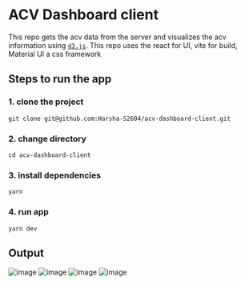 # ACV Dashboard client

This repo gets the acv data from the server and visualizes the acv information using [`d3.js`](https://d3js.org/). 
This repo uses the react for UI, vite for build, Material UI a css framework

## Steps to run the app

### 1. clone the project
```console
git clone git@github.com:Harsha-S2604/acv-dashboard-client.git
```

### 2. change directory
```console
cd acv-dashboard-client
```

### 3. install dependencies
```console
yarn
```

### 4. run app
```console
yarn dev
```

## Output
![image](https://github.com/user-attachments/assets/c24f5570-9c5a-4baf-8919-aa7324894098)
![image](https://github.com/user-attachments/assets/1e16d51e-dbe5-48a5-9dce-f7fa6dfb970d)
![image](https://github.com/user-attachments/assets/97bd02e7-031d-47a4-8081-dc6af2191a50)
![image](https://github.com/user-attachments/assets/802b7260-5bc0-4004-a233-5ad4aa0f0adf)



